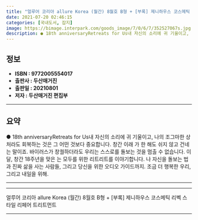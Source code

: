 ```yaml
---
title: "얼루어 코리아 allure Korea (월간) 8월호 B형 + [부록] 제니하우스 코스메틱 리벡 스타일 리페어 트리트먼트"
date: 2021-07-20 02:46:15
categories: [국내도서, 잡지]
image: https://bimage.interpark.com/goods_image/7/0/6/7/352527067s.jpg
description: ● 18th anniversaryRetreats for Us내 자신의 소리에 귀 기울이고, 나의 조그마한 상처라도 회복하는 것은 그 어떤 것보다 중요합니다. 창간 이래 가 한 해도 쉬지 않고 건네는 말이죠. 바이러스가 창궐하더라도 우리는 스스로를 돌보는 것을 멈출 수 없습니다. 이달
---
```


## **정보**

- **ISBN : 9772005554017**
- **출판사 : 두산매거진**
- **출판일 : 20210801**
- **저자 : 두산매거진 편집부**

------



## **요약**

●  18th  anniversaryRetreats for Us내 자신의 소리에 귀 기울이고, 나의 조그마한 상처라도 회복하는 것은 그 어떤 것보다 중요합니다. 창간 이래 가 한 해도 쉬지 않고 건네는 말이죠. 바이러스가 창궐하더라도 우리는 스스로를 돌보는 것을 멈출 수 없습니다. 이달, 창간 18주년을 맞은 는 모두를 위한 리트리트를 이야기합니다. 나 자신을 돌보는 법과 진짜 삶을 사는 사람들, 그리고 당신을 위한 오디오 가이드까지. 조금 더 행복한 우리, 그리고 내일을 위해.

------



------


얼루어 코리아 allure Korea (월간) 8월호 B형 + [부록] 제니하우스 코스메틱 리벡 스타일 리페어 트리트먼트 

------


